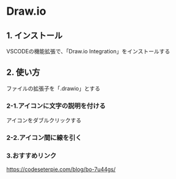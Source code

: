 # Draw.io

## 1. インストール

VSCODEの機能拡張で、「Draw.io Integration」をインストールする

## 2. 使い方

ファイルの拡張子を「.drawio」とする

### 2-1.アイコンに文字の説明を付ける

アイコンをダブルクリックする

### 2-2.アイコン間に線を引く

### 3.おすすめリンク
https://codeseterpie.com/blog/bo-7u44gs/